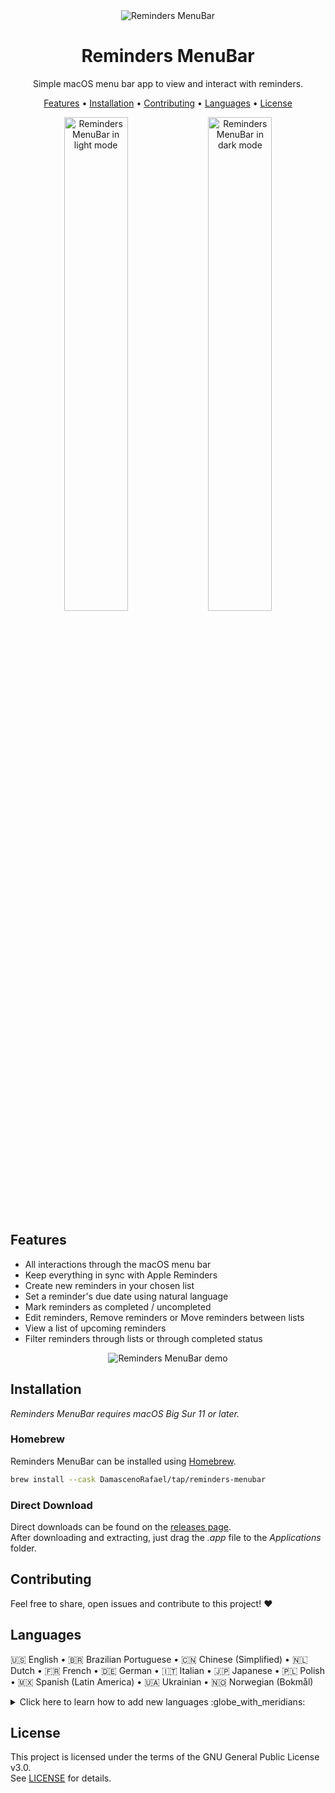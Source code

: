 <div align="center">
  <img
    src="images/reminders-icon.png"
    alt="Reminders MenuBar"
  >
  <h1>
    Reminders MenuBar
  </h1>
  <p>
    Simple macOS menu bar app to view and interact with reminders.
  </p>
  <p>
    <a href="#features">Features</a> •
    <a href="#installation">Installation</a> •
    <a href="#contributing">Contributing</a> •
    <a href="#languages">Languages</a> •
    <a href="#license">License</a>
  </p>
</div>

<div align="center">
  <img
    max-width="400"
    width="45%"
    src="images/reminder-menubar-light.png"
    alt="Reminders MenuBar in light mode"
  >
  <img
    max-width="400"
    width="45%"
    src="images/reminder-menubar-dark.png"
    alt="Reminders MenuBar in dark mode"
  >
</div>

## Features

* All interactions through the macOS menu bar
* Keep everything in sync with Apple Reminders
* Create new reminders in your chosen list
* Set a reminder's due date using natural language
* Mark reminders as completed / uncompleted
* Edit reminders, Remove reminders or Move reminders between lists
* View a list of upcoming reminders
* Filter reminders through lists or through completed status

<div align="center">
  <img
    src="images/reminders-menubar-demo.gif"
    alt="Reminders MenuBar demo"
  >
</div>

## Installation

*Reminders MenuBar requires macOS Big Sur 11 or later.*

### Homebrew

Reminders MenuBar can be installed using [Homebrew](http://brew.sh).

```bash
brew install --cask DamascenoRafael/tap/reminders-menubar
```

### Direct Download

Direct downloads can be found on the [releases page](https://github.com/DamascenoRafael/reminders-menubar/releases).  
After downloading and extracting, just drag the *.app* file to the *Applications* folder.

## Contributing

Feel free to share, open issues and contribute to this project! :heart:

## Languages

🇺🇸 English • 🇧🇷 Brazilian Portuguese • 🇨🇳 Chinese (Simplified) • 🇳🇱 Dutch • 🇫🇷 French • 🇩🇪 German • 🇮🇹 Italian • 🇯🇵 Japanese • 🇵🇱 Polish • 🇲🇽 Spanish (Latin America) • 🇺🇦 Ukrainian • 🇳🇴 Norwegian (Bokmål)

<details>
  <summary>
  Click here to learn how to add new languages :globe_with_meridians:
  </summary>

1. In Project navigator select the project reminders-menubar (first item)
2. In the list of projects and targets select the project reminders-menubar (not the target)
3. In the "Info" tab under "Localizations" select the "+" button and choose the new location
4. In the list of resources, make sure all files are checked and click on "Finish"
5. Edit the new location version of the **Localizable.strings** and **InfoPlist.strings** files with the translations

</details>

## License

This project is licensed under the terms of the GNU General Public License v3.0.  
See [LICENSE](LICENSE) for details.
